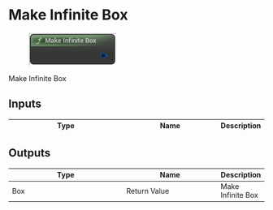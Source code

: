 # Make Infinite Box

<div align="left" data-full-width="false">

<figure><img src="Make_Infinite_Box.png" alt=""><figcaption></figcaption></figure>

</div>

Make Infinite Box

## Inputs

<table>
<thead><tr><th width="250">Type</th><th width="200">Name</th><th>Description</th></tr></thead>
<tbody>
</tbody>
</table>

## Outputs

<table>
<thead><tr><th width="250">Type</th><th width="200">Name</th><th>Description</th></tr></thead>
<tbody>
<tr><td>Box</td><td>Return Value</td><td>Make Infinite Box</td></tr>
</tbody>
</table>